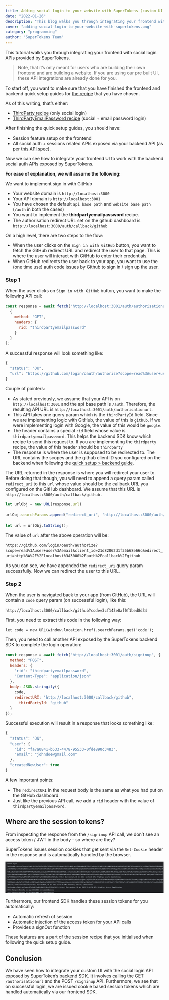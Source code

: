 ```yaml
---
title: Adding social login to your website with SuperTokens (custom UI only)
date: "2022-01-26"
description: "This blog walks you through integrating your frontend with social login APIs provided by SuperTokens."
cover: "adding-social-login-to-your-website-with-supertokens.png"
category: "programming"
author: "SuperTokens Team"
---
```


This tutorial walks you through integrating your frontend with social login APIs provided by SuperTokens.

> Note, that it’s only meant for users who are building their own frontend and are building a website. If you are using our pre built UI, these API integrations are already done for you.

To start off, you want to make sure that you have finished the frontend and backend quick setup guides for [the recipe](https://supertokens.com/docs/community/recipes) that you have chosen.

As of this writing, that’s either:
- [ThirdParty recipe](https://supertokens.com/docs/thirdparty/introduction) (only social login)
- [ThirdPartyEmailPassword recipe](https://supertokens.com/docs/thirdpartyemailpassword/introduction) (social + email password login)

After finishing the quick setup guides, you should have:
- Session feature setup on the frontend
- All social auth + sessions related APIs exposed via your backend API (as per [this API spec](https://app.swaggerhub.com/apis/supertokens/FDI)).

Now we can see how to integrate your frontend UI to work with the backend social auth APIs exposed by SuperTokens.

**For ease of explanation, we will assume the following:**

We want to implement sign in with GitHub
- Your website domain is `http://localhost:3000`
- Your API domain is `http://localhost:3001`
- You have chosen the default `api base path` and `website base path` (`/auth` in both the cases)
- You want to implement the **thirdpartyemailpassword** recipe.
- The authorisation redirect URL set on the github dashboard is `http://localhost:3000/auth/callback/github`

On a high level, there are two steps to the flow:
- When the user clicks on the `Sign in with GitHub` button, you want to fetch the GitHub redirect URL and redirect the user to that page. This is where the user will interact with GitHub to enter their credentials.
- When GitHub redirects the user back to your app, you want to use the (one time use) auth code issues by Github to sign in / sign up the user.

### Step 1

When the user clicks on `Sign in with GitHub` button, you want to make the following API call:

```js
const response = await fetch("http://localhost:3001/auth/authorisationurl?thirdPartyId=github",
  {
    method: "GET",
    headers: {
      rid: "thirdpartyemailpassword"
    }
  }
);
```

A successful response will look something like: 

```js
{
  "status": "OK",
  "url": "https://github.com/login/oauth/authorize?scope=read%3Auser+user%3Aemail&client_id=21d82062d1f35b68e66c"
}
```

Couple of pointers:
- As stated previously, we assume that your API is on `http://localhost:3001` and the api base path is `/auth`. Therefore, the resulting API URL is `http://localhost:3001/auth/authorisationurl`.
- This API takes one query param which is the `thirdPartyId` field. Since we are implementing logic with GitHub, the value of this is `github`. If we were implementing login with Google, the value of this would be `google`.
- The header contains a special `rid` field whose value is `thirdpartyemailpassword`. This helps the backend SDK know which recipe to send this request to. If you are implementing the `thirdparty` recipe, the value of this header should be `thirdparty`
- The response is where the user is supposed to be redirected to. The URL contains the scopes and the github client ID you configured on the backend when following the [quick setup > backend guide](https://supertokens.com/docs/thirdpartyemailpassword/quick-setup/backend).

The URL returned in the response is where you will redirect your user to. Before doing that though, you will need to append a query param called `redirect_uri` to this `url` whose value should be the callback URL you configured on the GitHub dashboard. We assume that this URL is `http://localhost:3000/auth/callback/github.`

```js
let urlObj = new URL(response.url)

urlObj.searchParams.append("redirect_uri", "http://localhost:3000/auth/callback/github");

let url = urlObj.toString();
```

The value of `url` after the above operation will be:

`https://github.com/login/oauth/authorize?scope=read%3Auser+user%3Aemail&client_id=21d82062d1f35b68e66c&edirect_uri=http%3A%2F%2Flocalhost%3A3000%2Fauth%2Fcallback%2Fgithub`

As you can see, we have appended the `redirect_uri` query param successfully. Now we can redirect the user to this URL.

### Step 2

When the user is navigated back to your app (from GitHub), the URL will contain a `code` query param (on successful login), like this:

`http://localhost:3000/callback/github?code=3cf143e0af0f1bed8d34`

First, you need to extract this code in the following way:

`let code = new URL(window.location.href).searchParams.get('code');`

Then, you need to call another API exposed by the SuperTokens backend SDK to complete the login operation:

```js
const response = await fetch("http://localhost:3001/auth/signinup", {
  method: "POST",
  headers: {
    "rid": "thirdpartyemailpassword",
    "Content-Type": "application/json"
  },
  body: JSON.stringify({
    code,
    redirectURI: "http://localhost:3000/callback/github",
      thirdPartyId: "github"
  }
});
```

Successful execution will result in a response that looks something like:

```js
{
  "status": "OK",
  "user": {
    "id": "fa7a0841-b533-4478-95533-0fde890c3483",
    "email": "johndoe@gmail.com"
  },
  "createdNewUser": true
}
```

A few important points:
- The `redirectURI` in the request body is the same as what you had put on the GitHub dashboard.
- Just like the previous API call, we add a `rid` header with the value of `thirdpartyemailpassword`.

## Where are the session tokens?

From inspecting the response from the `/signinup` API call, we don’t see an access token / JWT in the body - so where are they?

SuperTokens issues session cookies that get sent via the `Set-Cookie` header in the response and is automatically handled by the browser.

![Set-Cookie Header](./set-cookie-header.png)

Furthermore, our frontend SDK handles these session tokens for you automatically:

- Automatic refresh of session
- Automatic injection of the access token for your API calls
- Provides a signOut function

These features are a part of the session recipe that you initialised when following the quick setup guide.

<h2 id="last-section-social-login-with-supertokens">Conclusion</h2>

We have seen how to integrate your custom UI with the social login API exposed by SuperToken’s backend SDK. It involves calling the GET `/authorisationurl` and the POST `/signinup` API. Furthermore, we see that on successful login, we are issued cookie based session tokens which are handled automatically via our frontend SDK.
